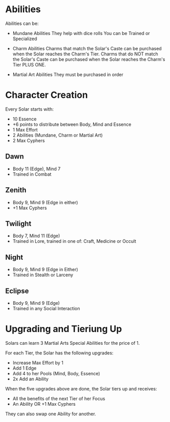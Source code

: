 Abilities
=========

Abilities can be:

  * Mundane Abilities
      They help with dice rolls
      You can be Trained or Specialized

  * Charm Abilities
      Charms that match the Solar's Caste can be purchased when the Solar reaches the Charm's Tier.
      Charms that do NOT match the Solar's Caste can be purchased when the Solar reaches the Charm's Tier PLUS ONE.

  * Martial Art Abilities
      They must be purchased in order



Character Creation
==================

Every Solar starts with:

* 10 Essence
* +6 points to distribute between Body, Mind and Essence
* 1 Max Effort
* 2 Abilities (Mundane, Charm or Martial Art)
* 2 Max Cyphers


Dawn
----
- Body 11 (Edge), Mind 7
- Trained in Combat


Zenith
------
- Body 9, Mind 9 (Edge in either)
- +1 Max Cyphers


Twilight
--------
- Body 7, Mind 11 (Edge)
- Trained in Lore, trained in one of: Craft, Medicine or Occult


Night
-----
- Body 9, Mind 9 (Edge in Either)
- Trained in Stealth or Larceny


Eclipse
-------
- Body 9, Mind 9 (Edge)
- Trained in any Social Interaction



Upgrading and Tieriung Up
=========================

Solars can learn 3 Martial Arts Special Abilities for the price of 1.

For each Tier, the Solar has the following upgrades:
  * Increase Max Effort by 1
  * Add 1 Edge
  * Add 4 to her Pools (Mind, Body, Essence)
  * 2x Add an Ability

When the five upgrades above are done, the Solar tiers up and receives:
  * All the benefits of the next Tier of her Focus
  * An Ability OR +1 Max Cyphers

They can also swap one Ability for another.
